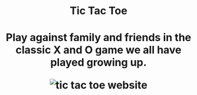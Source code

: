 <div align="center">
  <h1>Tic Tac Toe<h1>
  <p>Play against family and friends in the classic X and O game we all have played growing up.</p>
  <img src="https://user-images.githubusercontent.com/77141303/169372559-469c6c98-8d74-4144-a547-2c9ec19e7549.gif" alt="tic tac toe website">
</div>
